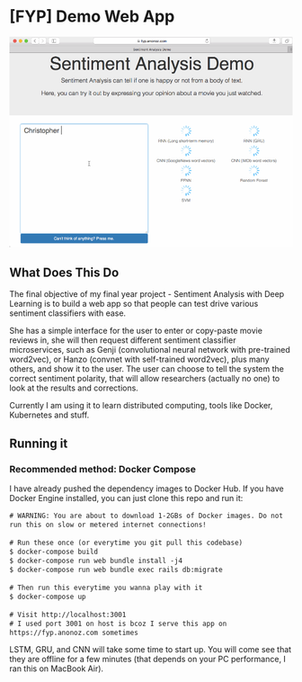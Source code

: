 # [FYP] Demo Web App

![Web App Screenshot](readme_img/sentiment-analysis-demo.gif)

## What Does This Do

The final objective of my final year project - Sentiment Analysis with Deep Learning is to build a web app so that people can test drive various sentiment classifiers with ease.

She has a simple interface for the user to enter or copy-paste movie reviews in, she will then request different sentiment classifier microservices, such as Genji (convolutional neural network with pre-trained word2vec), or Hanzo (convnet with self-trained word2vec), plus many others, and show it to the user. The user can choose to tell the system the correct sentiment polarity, that will allow researchers (actually no one) to look at the results and corrections.

Currently I am using it to learn distributed computing, tools like Docker, Kubernetes and stuff.

## Running it

### Recommended method: Docker Compose

I have already pushed the dependency images to Docker Hub. If you have Docker Engine installed, you can just clone this repo and run it:

```
# WARNING: You are about to download 1-2GBs of Docker images. Do not run this on slow or metered internet connections!

# Run these once (or everytime you git pull this codebase)
$ docker-compose build
$ docker-compose run web bundle install -j4
$ docker-compose run web bundle exec rails db:migrate

# Then run this everytime you wanna play with it
$ docker-compose up

# Visit http://localhost:3001
# I used port 3001 on host is bcoz I serve this app on https://fyp.anonoz.com sometimes
```

LSTM, GRU, and CNN will take some time to start up. You will come see that they are offline for a few minutes (that depends on your PC performance, I ran this on MacBook Air).
